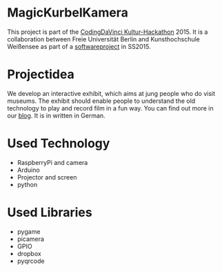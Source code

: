 # MagicKurbelKamera

This project is part of the [CodingDaVinci Kultur-Hackathon](http://codingdavinci.de/) 2015. It is a collaboration between Freie Universität Berlin and Kunsthochschule Weißensee as part of a [softwareproject](http://www.mi.fu-berlin.de/inf/groups/hcc/teaching/Sommersemester-2015/Softwareprojekt-Coding-da-Vinci.html) in SS2015.


# Projectidea

We develop an interactive exhibit, which aims at jung people who do visit museums. The exhibit should enable people to understand the old technology to play and record film in a fun way. You can find out more in our [blog](http://elab-kh-berlin.de/courses/cod1ng_dav1nc1/?cat=6). It is in written in German.


# Used Technology

* RaspberryPi and camera
* Arduino
* Projector and screen
* python


# Used Libraries

* pygame
* picamera
* GPIO
* dropbox
* pyqrcode